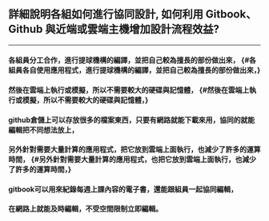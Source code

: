## 詳細說明各組如何進行協同設計, 如何利用 Gitbook、Github 與近端或雲端主機增加設計流程效益?

---

#### 各組員分工合作，進行提球機構的編譯，並把自己較為擅長的部份做出來， {#各組員各自使用應用程式，進行提球機構的編譯，並把自己較為擅長的部份做出來，}

#### 然後在雲端上執行或模擬，所以不需要較大的硬碟與記憶體， {#然後在雲端上執行或模擬，所以不需要較大的硬碟與記憶體，}

#### github倉儲上可以存放很多的檔案東西，只要有網路就能下載來用，協同的就能編輯把不同想法放上，

#### 另外針對需要大量計算的應用程式，把它放到雲端上面執行，也減少了許多的運算時間， {#另外針對需要大量計算的應用程式，也把它放到雲端上面執行，也減少了許多的運算時間，}

#### gitbook可以用來紀錄每週上課內容的電子書，還能跟組員一起協同編輯，

#### 在網路上就能及時編輯，不受空間限制立即編輯。



